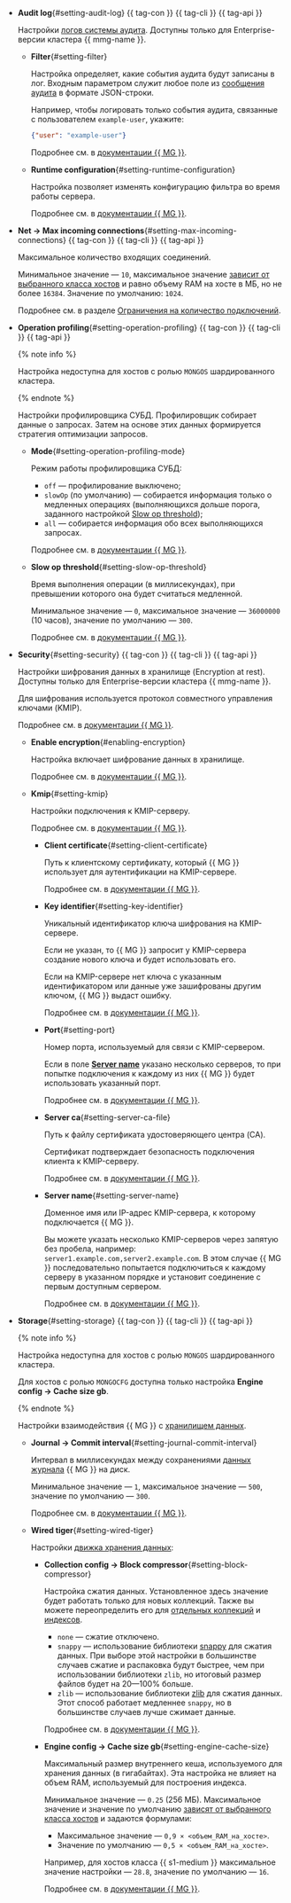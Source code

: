 - **Audit log**{#setting-audit-log} {{ tag-con }} {{ tag-cli }} {{ tag-api }}

  Настройки [логов системы аудита](https://www.mongodb.com/docs/manual/core/auditing/). Доступны только для Enterprise-версии кластера {{ mmg-name }}.

  - **Filter**{#setting-filter}

    Настройка определяет, какие события аудита будут записаны в лог. Входным параметром служит любое поле из [сообщения аудита](https://www.mongodb.com/docs/manual/reference/audit-message/) в формате JSON-строки.

    Например, чтобы логировать только события аудита, связанные с пользователем `example-user`, укажите:

    ```json
    {"user": "example-user"}
    ```

    Подробнее см. в [документации {{ MG }}](https://www.mongodb.com/docs/manual/tutorial/configure-audit-filters/#filter-configuration-at-system-startup).

  - **Runtime configuration**{#setting-runtime-configuration}

    Настройка позволяет изменять конфигурацию фильтра во время работы сервера.

    Подробнее см. в [документации {{ MG }}](https://www.mongodb.com/docs/manual/tutorial/configure-audit-filters/#filter-configuration-at-runtime).

- **Net → Max incoming connections**{#setting-max-incoming-connections} {{ tag-con }} {{ tag-cli }} {{ tag-api }}

  Максимальное количество входящих соединений.

  Минимальное значение — `10`, максимальное значение [зависит от выбранного класса хостов](#settings-instance-dependent) и равно объему RAM на хосте в МБ, но не более `16384`. Значение по умолчанию: `1024`.

  Подробнее см. в разделе [Ограничения на количество подключений](../../managed-mongodb/operations/connect/index.md#connection-limits).

- **Operation profiling**{#setting-operation-profiling} {{ tag-con }} {{ tag-cli }} {{ tag-api }}

  {% note info  %}

  Настройка недоступна для хостов с ролью `MONGOS` шардированного кластера.

  {% endnote %}

  Настройки профилировщика СУБД. Профилировщик собирает данные о запросах. Затем на основе этих данных формируется стратегия оптимизации запросов.

  - **Mode**{#setting-operation-profiling-mode}
  
    Режим работы профилировщика СУБД:

    - `off` — профилирование выключено;
    - `slowOp` (по умолчанию) — собирается информация только о медленных операциях (выполняющихся дольше порога, заданного настройкой [Slow op threshold](#setting-slow-op-threshold));
    - `all` — собирается информация обо всех выполняющихся запросах.

    Подробнее см. в [документации {{ MG }}](https://docs.mongodb.com/manual/administration/analyzing-mongodb-performance/#database-profiling).

  - **Slow op threshold**{#setting-slow-op-threshold}
  
    Время выполнения операции (в миллисекундах), при превышении которого она будет считаться медленной.

    Минимальное значение — `0`, максимальное значение — `36000000` (10 часов), значение по умолчанию — `300`.

    Подробнее см. в [документации {{ MG }}](https://docs.mongodb.com/manual/tutorial/manage-the-database-profiler/#specify-the-threshold-for-slow-operations).

- **Security**{#setting-security} {{ tag-con }} {{ tag-cli }} {{ tag-api }}

  Настройки шифрования данных в хранилище (Encryption at rest). Доступны только для Enterprise-версии кластера {{ mmg-name }}.
  
  Для шифрования используется протокол совместного управления ключами (KMIP).

  Подробнее см. в [документации {{ MG }}](https://www.mongodb.com/docs/manual/core/security-encryption-at-rest/).

  - **Enable encryption**{#enabling-encryption}
  
    Настройка включает шифрование данных в хранилище.

    Подробнее см. в [документации {{ MG }}](https://www.mongodb.com/docs/manual/reference/program/mongod/#std-option-mongod.--enableEncryption).

  - **Kmip**{#setting-kmip}

    Настройки подключения к KMIP-серверу.

    Подробнее см. в [документации {{ MG }}](https://www.mongodb.com/docs/manual/tutorial/configure-encryption/).

    - **Client certificate**{#setting-client-certificate}

      Путь к клиентскому сертификату, который {{ MG }} использует для аутентификации на KMIP-сервере.

      Подробнее см. в [документации {{ MG }}](https://www.mongodb.com/docs/manual/reference/program/mongod/#std-option-mongod.--kmipClientCertificateFile).

    - **Key identifier**{#setting-key-identifier}

      Уникальный идентификатор ключа шифрования на KMIP-сервере.

      Если не указан, то {{ MG }} запросит у KMIP-сервера создание нового ключа и будет использовать его.

      Если на KMIP-сервере нет ключа с указанным идентификатором или данные уже зашифрованы другим ключом, {{ MG }} выдаст ошибку.

      Подробнее см. в [документации {{ MG }}](https://www.mongodb.com/docs/manual/reference/program/mongod/#std-option-mongod.--kmipKeyIdentifier).

    - **Port**{#setting-port}

      Номер порта, используемый для связи с KMIP-сервером.

      Если в поле [**Server name**](#setting-server-name) указано несколько серверов, то при попытке подключения к каждому из них {{ MG }} будет использовать указанный порт.

      Подробнее см. в [документации {{ MG }}](https://www.mongodb.com/docs/manual/reference/program/mongod/#std-option-mongod.--kmipPort).

    - **Server ca**{#setting-server-ca-file}

      Путь к файлу сертификата удостоверяющего центра (CA).

      Сертификат подтверждает безопасность подключения клиента к KMIP-серверу.

      Подробнее см. в [документации {{ MG }}](https://www.mongodb.com/docs/manual/reference/program/mongod/#std-option-mongod.--kmipServerCAFile).

    - **Server name**{#setting-server-name}

      Доменное имя или IP-адрес KMIP-сервера, к которому подключается {{ MG }}.

      Вы можете указать несколько KMIP-серверов через запятую без пробела, например: `server1.example.com,server2.example.com`. В этом случае {{ MG }} последовательно попытается подключиться к каждому серверу в указанном порядке и установит соединение с первым доступным сервером.

      Подробнее см. в [документации {{ MG }}](https://www.mongodb.com/docs/manual/reference/program/mongod/#std-option-mongod.--kmipServerName).

- **Storage**{#setting-storage} {{ tag-con }} {{ tag-cli }} {{ tag-api }}

  {% note info %}

  Настройка недоступна для хостов с ролью `MONGOS` шардированного кластера.

  Для хостов с ролью `MONGOCFG` доступна только настройка **Engine config → Cache size gb**.

  {% endnote %}

  Настройки взаимодействия {{ MG }} с [хранилищем данных](https://docs.mongodb.com/manual/core/storage-engines/).

  - **Journal → Commit interval**{#setting-journal-commit-interval}
  
    Интервал в миллисекундах между сохранениями [данных журнала](https://docs.mongodb.com/manual/core/journaling/) {{ MG }} на диск.

    Минимальное значение — `1`, максимальное значение — `500`, значение по умолчанию — `300`.

    Подробнее см. в [документации {{ MG }}](https://docs.mongodb.com/manual/reference/configuration-options/#mongodb-setting-storage.journal.commitIntervalMs).

  - **Wired tiger**{#setting-wired-tiger}
  
    Настройки [движка хранения данных](https://docs.mongodb.com/manual/core/wiredtiger/):
    
    - **Collection config → Block compressor**{#setting-block-compressor}
    
      Настройка сжатия данных. Установленное здесь значение будет работать только для новых коллекций. Также вы можете переопределить его для [отдельных коллекций](https://docs.mongodb.com/manual/reference/method/db.createCollection/#create-collection-storage-engine-options) и [индексов](https://docs.mongodb.com/manual/reference/method/db.collection.createIndex/#options).

      - `none` — сжатие отключено.
      - `snappy` — использование библиотеки [snappy](https://google.github.io/snappy/) для сжатия данных. При выборе этой настройки в большинстве случаев сжатие и распаковка будут быстрее, чем при использовании библиотеки `zlib`, но итоговый размер файлов будет на 20—100% больше.
      - `zlib` — использование библиотеки [zlib](http://www.zlib.net/) для сжатия данных. Этот способ работает медленнее `snappy`, но в большинстве случаев лучше сжимает данные.

      Подробнее см. в [документации {{ MG }}](https://docs.mongodb.com/manual/reference/configuration-options/#mongodb-setting-storage.wiredTiger.collectionConfig.blockCompressor).

    - **Engine config → Cache size gb**{#setting-engine-cache-size}

      Максимальный размер внутреннего кеша, используемого для хранения данных (в гигабайтах). Эта настройка не влияет на объем RAM, используемый для построения индекса.

      Минимальное значение — `0.25` (256 МБ). Максимальное значение и значение по умолчанию [зависят от выбранного класса хостов](#settings-instance-dependent) и задаются формулами:

      - Максимальное значение — `0,9 × <объем_RAM_на_хосте>`.
      - Значение по умолчанию — `0,5 × <объем_RAM_на_хосте>`.

      Например, для хостов класса {{ s1-medium }} максимальное значение настройки — `28.8`, значение по умолчанию — `16`.

      Подробнее см. в [документации {{ MG }}](https://docs.mongodb.com/manual/reference/configuration-options/#mongodb-setting-storage.wiredTiger.engineConfig.cacheSizeGB).
